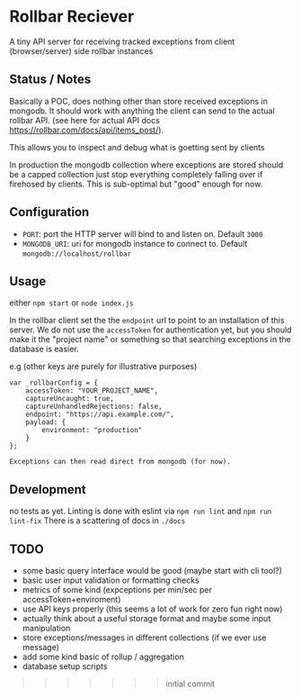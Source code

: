 # Rollbar Reciever

A tiny API server for receiving tracked exceptions from client (browser/server) side rollbar instances

## Status / Notes

Basically a POC, does nothing other than store received exceptions in mongodb. It should work with anything the
client can send to the actual rollbar API. (see here for actual API docs https://rollbar.com/docs/api/items_post/).

This allows you to inspect and debug what is goetting sent by clients

In production the mongodb collection where exceptions are stored should be a capped collection
just stop everything completely falling over if firehosed by clients. This is sub-optimal 
but "good" enough for now.

## Configuration

- `PORT`: port the HTTP server will bind to and listen on. Default `3000`
- `MONGODB_URI`: uri for mongodb instance to connect to. Default `mongodb://localhost/rollbar`

## Usage

either `npm start` or `node index.js`

In the rollbar client set the the `endpoint` url to point to an installation of this server.
We do not use the `accessToken` for authentication yet, but you should make it the "project name" or something
so that searching exceptions in the database is easier.

e.g (other keys are purely for illustrative purposes)

```
var _rollbarConfig = {
    accessToken: "YOUR_PROJECT_NAME",
    captureUncaught: true,
    captureUnhandledRejections: false,
    endpoint: "https://api.example.com/",
    payload: {
        environment: "production"
    }
};

Exceptions can then read direct from mongodb (for now).
```

## Development

no tests as yet.
Linting is done with eslint via `npm run lint` and `npm run lint-fix`
There is a scattering of docs in `./docs`

## TODO

- some basic query interface would be good (maybe start with cli tool?)
- basic user input validation or formatting checks
- metrics of some kind (expceptions per min/sec per accessToken+enviroment)
- use API keys properly (this seems a lot of work for zero fun right now)
- actually think about a useful storage format and maybe some input manipulation
- store exceptions/messages in different collections (if we ever use message)
- add some kind basic of rollup / aggregation
- database setup scripts
>>>>>>> initial commit
